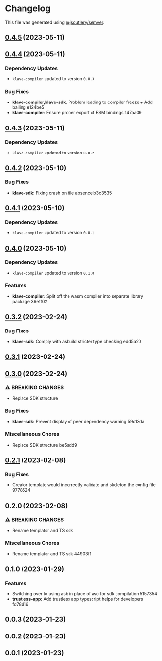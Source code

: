 # Changelog

This file was generated using [@jscutlery/semver](https://github.com/jscutlery/semver).

## [0.4.5](///compare/trustless-app-sdk@0.4.4...trustless-app-sdk@0.4.5) (2023-05-11)

## [0.4.4](///compare/trustless-app-sdk@0.4.3...trustless-app-sdk@0.4.4) (2023-05-11)

### Dependency Updates

* `klave-compiler` updated to version `0.0.3`

### Bug Fixes

* **klave-compiler,klave-sdk:** Problem leading to compiler freeze + Add bailing e124be5
* **klave-compiler:** Ensure proper export of ESM bindings 147aa09

## [0.4.3](///compare/trustless-app-sdk@0.4.2...trustless-app-sdk@0.4.3) (2023-05-11)

### Dependency Updates

* `klave-compiler` updated to version `0.0.2`

## [0.4.2](///compare/trustless-app-sdk@0.4.1...trustless-app-sdk@0.4.2) (2023-05-10)

### Bug Fixes

* **klave-sdk:** Fixing crash on file absence b3c3535

## [0.4.1](///compare/trustless-app-sdk@0.4.0...trustless-app-sdk@0.4.1) (2023-05-10)

### Dependency Updates

* `klave-compiler` updated to version `0.0.1`

## [0.4.0](///compare/trustless-app-sdk@0.3.2...trustless-app-sdk@0.4.0) (2023-05-10)

### Dependency Updates

* `klave-compiler` updated to version `0.1.0`

### Features

* **klave-compiler:** Split off the wasm compiler into separate library package 36e1f02

## [0.3.2](///compare/trustless-app-sdk@0.3.1...trustless-app-sdk@0.3.2) (2023-02-24)

### Bug Fixes

* **klave-sdk:** Comply with asbuild stricter type checking edd5a20

## [0.3.1](///compare/trustless-app-sdk@0.3.0...trustless-app-sdk@0.3.1) (2023-02-24)

## [0.3.0](///compare/trustless-app-sdk@0.2.1...trustless-app-sdk@0.3.0) (2023-02-24)

### ⚠ BREAKING CHANGES

* Replace SDK structure

### Bug Fixes

* **klave-sdk:** Prevent display of peer dependency warning 59c13da

### Miscellaneous Chores

* Replace SDK structure be5add9

## [0.2.1](///compare/trustless-app-sdk@0.2.0...trustless-app-sdk@0.2.1) (2023-02-08)

### Bug Fixes

* Creator template would incorrectly validate and skeleton the config file 9778524

## 0.2.0 (2023-02-08)

### ⚠ BREAKING CHANGES

* Rename templator and TS sdk

### Miscellaneous Chores

* Rename templator and TS sdk 44903f1

## 0.1.0 (2023-01-29)

### Features

* Switching over to using asb in place of asc for sdk compilation 5157354
* **trustless-app:** Add trustless app typescript helps for developers fd78d16

## 0.0.3 (2023-01-23)

## 0.0.2 (2023-01-23)

## 0.0.1 (2023-01-23)
